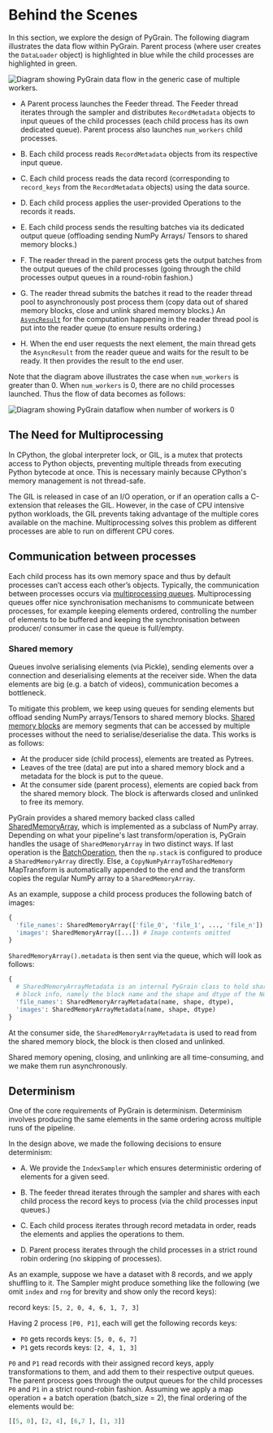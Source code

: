 # Behind the Scenes

In this section, we explore the design of PyGrain. The following diagram
illustrates the data flow within PyGrain. Parent process (where user creates the
`DataLoader` object) is highlighted in blue while the child processes are
highlighted in green.

![Diagram showing PyGrain data flow in the generic case of multiple workers.](images/data_flow_multiple_workers.png "PyGrain DataFlow, multiple workers.")

* A Parent process launches the Feeder thread. The Feeder thread iterates through
the sampler and distributes `RecordMetadata` objects to input queues of the
child processes (each child process has its own dedicated queue). Parent process
also launches `num_workers` child processes.

* B. Each child process reads `RecordMetadata` objects from its respective
input queue.

* C. Each child process reads the data record (corresponding to `record_keys` from
the `RecordMetadata` objects) using the data source.

* D. Each child process applies the user-provided Operations to the records
it reads.

* E. Each child process sends the resulting batches via its dedicated output queue
(offloading sending NumPy Arrays/ Tensors to shared memory blocks.)

* F. The reader thread in the parent process gets the output batches from the
output queues of the child processes (going through the child processes output
queues in a round-robin fashion.)

* G. The reader thread submits the batches it read to the reader thread pool to
asynchronously post process them (copy data out of shared memory blocks, close
and unlink shared memory blocks.) An [`AsyncResult`](https://docs.python.org/3/library/multiprocessing.html#multiprocessing.pool.AsyncResult)
for the computation happening in the reader thread pool is put into the reader
queue (to ensure results ordering.)

* H. When the end user requests the next element, the main thread gets the
`AsyncResult` from the reader queue and waits for the result to be ready. It
then provides the result to the end user.

Note that the diagram above illustrates the case when `num_workers` is greater
than 0. When `num_workers` is 0, there are no child processes launched. Thus the
flow of data becomes as follows:

![Diagram showing PyGrain dataflow when number of workers is 0](images/data_flow_zero_workers.png "PyGrain DataFlow, zero workers.")

## The Need for Multiprocessing

In CPython, the global interpreter lock, or GIL, is a mutex that protects access
to Python objects, preventing multiple threads from executing Python bytecode at
once. This is necessary mainly because CPython's memory management is not
thread-safe.

The GIL is released in case of an I/O operation, or if an operation calls a
C-extension that releases the GIL. However, in the case of CPU intensive python
workloads, the GIL prevents taking advantage of the multiple cores available on
the machine. Multiprocessing solves this problem as different processes are
able to run on different CPU cores.

## Communication between processes

Each child process has its own memory space and thus by default processes
can’t access each other’s objects. Typically, the communication between
processes occurs via [multiprocessing queues](https://docs.python.org/3/library/multiprocessing.html#multiprocessing.Queue).
Multiprocessing queues offer nice synchronisation mechanisms to communicate
between processes, for example keeping elements ordered, controlling the number
of elements to be buffered and keeping the synchronisation between producer/
consumer in case the queue is full/empty.

### Shared memory

Queues involve serialising elements (via Pickle), sending elements over a connection
and deserialising elements at the receiver side. When the data elements are big
(e.g. a batch of videos), communication becomes a bottleneck.

To mitigate this problem, we keep using queues for sending elements but offload
sending NumPy arrays/Tensors to shared memory blocks.
[Shared memory blocks](https://docs.python.org/3/library/multiprocessing.shared_memory.html)
are memory segments that can be accessed by multiple processes without the need
to serialise/deserialise the data. This works is as follows:

* At the producer side (child process), elements are treated as Pytrees.
* Leaves of the tree (data) are put into a shared memory block and a metadata for the
  block is put to the queue.
* At the consumer side (parent process), elements are copied back from the
shared memory block. The block is afterwards closed and unlinked to free its
memory.

PyGrain provides a shared memory backed class called [SharedMemoryArray](https://github.com/google/grain/tree/main/grain/_src/python/shared_memory_array.py), which is implemented as a subclass of NumPy array.
Depending on what your pipeline's last transform/operation is, PyGrain handles the usage of `SharedMemoryArray` in two distinct ways. If last operation is the [BatchOperation](https://github.com/google/grain/tree/main/grain/_src/python/operations.py), then the `np.stack` is configured to produce a `SharedMemoryArray` directly. Else, a `CopyNumPyArrayToSharedMemory` MapTransform is automatically appended to the end and the transform copies the regular NumPy array to a `SharedMemoryArray`.

As an example, suppose a child process produces the following batch of images:

```python
{
  'file_names': SharedMemoryArray(['file_0', 'file_1', ..., 'file_n']),
  'images': SharedMemoryArray([...]) # Image contents omitted
}
```

`SharedMemoryArray().metadata` is then sent via the queue, which will look as follows:

```python
{
  # SharedMemoryArrayMetadata is an internal PyGrain class to hold shared memory
  # block info, namely the block name and the shape and dtype of the Numpy array.
  'file_names': SharedMemoryArrayMetadata(name, shape, dtype),
  'images': SharedMemoryArrayMetadata(name, shape, dtype)
}
```

At the consumer side, the `SharedMemoryArrayMetadata` is used to read from the shared
memory block, the block is then closed and unlinked.

Shared memory opening, closing, and unlinking are all time-consuming, and we make them run asynchronously.

## Determinism

One of the core requirements of PyGrain is determinism. Determinism involves
producing the same elements in the same ordering across multiple runs of the
pipeline.

In the design above, we made the following decisions to ensure determinism:

* A. We provide the `IndexSampler` which ensures deterministic ordering of
  elements for a given seed.

* B. The feeder thread iterates through the sampler and shares with each child
  process the record keys to process (via the child processes input queues.)

* C. Each child process iterates through record metadata in order, reads the
  elements and applies the operations to them.

* D. Parent process iterates through the child processes in a strict round robin
  ordering (no skipping of processes).

As an example, suppose we have a dataset with 8 records, and we apply
shuffling to it. The Sampler might produce something like the following (we omit
`index` and `rng` for brevity and show only the record keys):

record keys: `[5, 2, 0, 4, 6, 1, 7, 3]`

Having 2 process `[P0, P1]`, each will get the following records keys:

* `P0` gets records keys: `[5, 0, 6, 7]`
* `P1` gets records keys: `[2, 4, 1, 3]`

`P0` and `P1` read records with their assigned record keys, apply transformations to
them, and add them to their respective output queues. The parent process goes
through the output queues for the child processes `P0` and `P1` in a strict
round-robin fashion. Assuming we apply a map operation + a batch operation
(batch_size = 2), the final ordering of the elements would be:

```python
[[5, 0], [2, 4], [6,7 ], [1, 3]]
```
